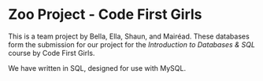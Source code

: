 # Zoo Project - Code First Girls

This is a team project by Bella, Ella, Shaun, and Mairéad. These databases form the submission for our project for the *Introduction to Databases & SQL* course by Code First Girls.

We have written in SQL, designed for use with MySQL.
